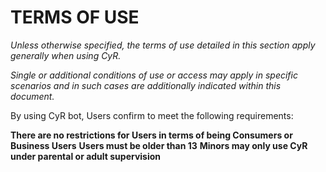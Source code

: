 # TERMS OF USE

*Unless otherwise specified, the terms of use detailed in this section apply generally when using CyR.*

*Single or additional conditions of use or access may apply in specific scenarios and in such cases are additionally indicated within this document.*

By using CyR bot, Users confirm to meet the following requirements:

**There are no restrictions for Users in terms of being Consumers or Business Users**
**Users must be older than 13**
**Minors may only use CyR under parental or adult supervision**
